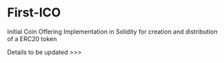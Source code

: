 # First-ICO
Initial Coin Offering Implementation in Solidity for creation and distribution of a ERC20 token

Details to be updated >>>
